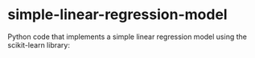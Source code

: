 # simple-linear-regression-model
Python code that implements a simple linear regression model using the scikit-learn library:
